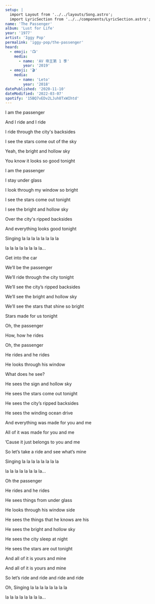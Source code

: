 ```yaml
---
setup: |
  import Layout from '../../layouts/Song.astro';
  import LyricSection from '../../components/LyricSection.astro';
name: 'The Passenger'
album: 'Lust for Life'
year: '1977'
artist: 'Iggy Pop'
permalink: 'iggy-pop/the-passenger'
heard:
  - emoji: '📺'
    media:
      - name: 'AV 帝王第 1 季'
        year: '2019'
  - emoji: '🎬'
    media:
      - name: 'Leto'
        year: '2018'
datePublished: '2020-11-10'
dateModified: '2022-03-07'
spotify: '15BQ7vEDv2LJuh8TxWIhtd'
---
```


<LyricSection>

I am the passenger

And I ride and I ride

I ride through the city's backsides

I see the stars come out of the sky

Yeah, the bright and hollow sky

You know it looks so good tonight

</LyricSection>

<LyricSection>

I am the passenger

I stay under glass

I look through my window so bright

I see the stars come out tonight

I see the bright and hollow sky

Over the city's ripped backsides

And everything looks good tonight

</LyricSection>

<LyricSection>

Singing la la la la la la la la

la la la la la la la la...

</LyricSection>

<LyricSection>

Get into the car

We&rsquo;ll be the passenger

We&rsquo;ll ride through the city tonight

We&rsquo;ll see the city&rsquo;s ripped backsides

We&rsquo;ll see the bright and hollow sky

We&rsquo;ll see the stars that shine so bright

Stars made for us tonight

</LyricSection>

<LyricSection>


Oh, the passenger

How, how he rides

Oh, the passenger

He rides and he rides

He looks through his window

What does he see?

He sees the sign and hollow sky

He sees the stars come out tonight

He sees the city&rsquo;s ripped backsides

He sees the winding ocean drive

And everything was made for you and me

All of it was made for you and me

&rsquo;Cause it just belongs to you and me

So let&rsquo;s take a ride and see what&rsquo;s mine

</LyricSection>

<LyricSection>

Singing la la la la la la la la

la la la la la la la la...

</LyricSection>

<LyricSection>

Oh the passenger

He rides and he rides

He sees things from under glass

He looks through his window side

He sees the things that he knows are his

He sees the bright and hollow sky

He sees the city sleep at night

He sees the stars are out tonight

And all of it is yours and mine

And all of it is yours and mine

So let&rsquo;s ride and ride and ride and ride

Oh, Singing la la la la la la la la

la la la la la la la la...

</LyricSection>
